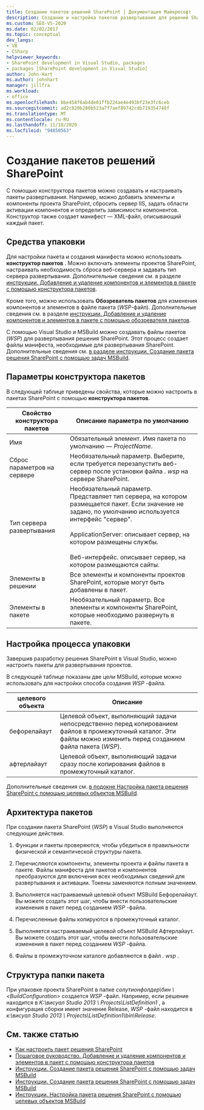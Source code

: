 ```yaml
---
title: Создание пакетов решений SharePoint | Документация Майкрософт
description: Создание и настройка пакетов развертывания для решений SharePoint с помощью конструктора пакетов. Изучите средства упаковки, параметры конструктора и структуру папок.
ms.custom: SEO-VS-2020
ms.date: 02/02/2017
ms.topic: conceptual
dev_langs:
- VB
- CSharp
helpviewer_keywords:
- SharePoint development in Visual Studio, packages
- packages [SharePoint development in Visual Studio]
author: John-Hart
ms.author: johnhart
manager: jillfra
ms.workload:
- office
ms.openlocfilehash: bbe458f6ab4de01ffb224ae4e493bf23e3fc6ceb
ms.sourcegitcommit: ad2c820b280b523a7f7aef89742cdb719354748f
ms.translationtype: MT
ms.contentlocale: ru-RU
ms.lasthandoff: 11/18/2020
ms.locfileid: "94850563"
---
```

# <a name="create-sharepoint-solution-packages"></a>Создание пакетов решений SharePoint
  С помощью конструктора пакетов можно создавать и настраивать пакеты развертывания. Например, можно добавить элементы и компоненты проекта SharePoint, сбросить сервер IIS, задать области активации компонентов и определить зависимости компонентов. Конструктор также создает манифест — XML-файл, описывающий каждый пакет.

## <a name="packaging-tools"></a>Средства упаковки
 Для настройки пакета и создания манифеста можно использовать **конструктор пакетов** . Можно включать элементы проектов SharePoint, настраивать необходимость сброса веб-сервера и задавать тип сервера развертывания. Дополнительные сведения см. в разделе [инструкции. Добавление и удаление компонентов и элементов в пакете с помощью конструктора пакетов](../sharepoint/how-to-add-and-remove-features-and-items-to-a-package-by-using-the-package-designer.md).

 Кроме того, можно использовать **Обозреватель пакетов** для изменения компонентов и элементов в файле пакета (*WSP*-файл). Дополнительные сведения см. в разделе [инструкции. Добавление и удаление компонентов и элементов в пакете с помощью обозревателя пакетов](../sharepoint/how-to-add-and-remove-features-and-items-to-a-package-by-using-the-packaging-explorer.md).

 С помощью Visual Studio и MSBuild можно создавать файлы пакетов (*WSP*) для развертывания решения SharePoint. Этот процесс создает файлы манифеста, необходимые для развертывания SharePoint. Дополнительные сведения см. [в разделе инструкции. Создание пакета решения SharePoint с помощью задач MSBuild](../sharepoint/how-to-create-a-sharepoint-solution-package-by-using-msbuild-tasks.md).

## <a name="package-designer-options"></a>Параметры конструктора пакетов
 В следующей таблице приведены свойства, которые можно настроить в пакетах SharePoint с помощью **конструктора пакетов**.

|Свойство конструктора пакетов|Описание параметра по умолчанию|
|-------------------------------|------------------------------------|
|Имя|Обязательный элемент. Имя пакета по умолчанию — *ProjectName*.|
|Сброс параметров на сервере|Необязательный параметр. Выберите, если требуется перезапустить веб-сервер после установки файла *. wsp* на сервере SharePoint.|
|Тип сервера развертывания|Необязательный параметр. Представляет тип сервера, на котором размещается пакет. Если значение не задано, по умолчанию используется интерфейс "сервер".<br /><br /> ApplicationServer: описывает сервер, на котором размещены службы.<br /><br /> Веб-интерфейс. описывает сервер, на котором размещаются сайты.|
|Элементы в решении|Все элементы и компоненты проектов SharePoint, которые могут быть добавлены в пакет.|
|Элементы в пакете|Необязательный параметр. Все элементы и компоненты SharePoint, которые необходимо развернуть в пакете.|

## <a name="configure-the-packaging-process"></a>Настройка процесса упаковки
 Завершив разработку решения SharePoint в Visual Studio, можно настроить пакеты для развертывания проектов.

 В следующей таблице показаны две цели MSBuild, которые можно использовать для настройки способа создания *WSP* -файла.

|целевого объекта|Описание|
|------------|-----------------|
|бефорелайаут|Целевой объект, выполняющий задачи непосредственно перед копированием файлов в промежуточный каталог. Эти файлы можно изменить перед созданием файла пакета (*WSP*).|
|афтерлайаут|Целевой объект, выполняющий задачи сразу после копирования файлов в промежуточный каталог.|

 Дополнительные сведения см. [в подокне Настройка пакета решения SharePoint с помощью целевых объектов MSBuild](../sharepoint/how-to-customize-a-sharepoint-solution-package-by-using-msbuild-targets.md).

## <a name="packaging-architecture"></a>Архитектура пакетов
 При создании пакета SharePoint (*WSP*) в Visual Studio выполняются следующие действия.

1. Функции и пакеты проверяются, чтобы убедиться в правильности физической и семантической структуры пакета.

2. Перечисляются компоненты, элементы проекта и файлы пакета в пакете. Файлы манифеста для пакетов и компонентов преобразуются для включения всех необходимых сведений для развертывания и активации. Токены заменяются полным значением.

3. Выполняется настраиваемый целевой объект MSBuild Бефорелайаут. Вы можете создать этот шаг, чтобы внести пользовательские изменения в пакет перед созданием *WSP* -файла.

4. Перечисленные файлы копируются в промежуточный каталог.

5. Выполняется настраиваемый целевой объект MSBuild Афтерлайаут. Вы можете создать этот шаг, чтобы внести пользовательские изменения в пакет перед созданием *WSP* -файла.

6. Файлы в промежуточном каталоге добавляются в файл *. wsp* .

## <a name="package-folder-structure"></a>Структура папки пакета
 При упаковке проекта SharePoint в папке *солутионфолдер\бин \\ \<BuildConfiguration>* создается *WSP* -файл. Например, если решение находится в *К:\висуал Studio 2013 \ Projects\ListDefinition1* , а конфигурация сборки имеет значение Release, *WSP* -файл находится в *к:\висуал Studio 2013 \ Projects\ListDefinition1\bin\Release*.

## <a name="see-also"></a>См. также статью
- [Как настроить пакет решения SharePoint](../sharepoint/how-to-customize-a-sharepoint-solution-package.md)
- [Пошаговое руководство. Добавление и удаление компонентов и элементов в пакет с помощью конструктора пакетов](../sharepoint/how-to-add-and-remove-features-and-items-to-a-package-by-using-the-package-designer.md)
- [Инструкции. Создание пакета решения SharePoint с помощью задач MSBuild](../sharepoint/how-to-create-a-sharepoint-solution-package-by-using-msbuild-tasks.md)
- [Инструкции. Создание пакета решения SharePoint с помощью задач MSBuild](../sharepoint/how-to-create-a-sharepoint-solution-package-by-using-msbuild-tasks.md)
- [Инструкции. Настройка пакета решения SharePoint с помощью целевых объектов MSBuild](../sharepoint/how-to-customize-a-sharepoint-solution-package-by-using-msbuild-targets.md)
